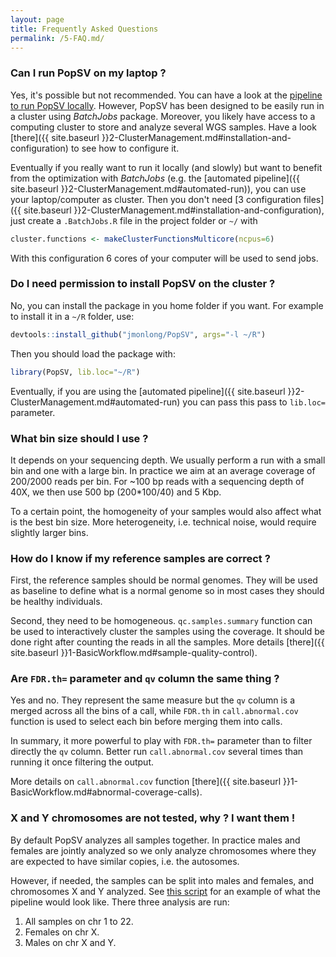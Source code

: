 ```yaml
---
layout: page
title: Frequently Asked Questions
permalink: /5-FAQ.md/
---
```



### Can I run PopSV on my laptop ?

Yes, it's possible but not recommended. You can have a look at the [pipeline to run PopSV locally](https://github.com/jmonlong/PopSV/blob/forPaper/scripts/run-PopSV-local.R). However, PopSV has been designed to be easily run in a cluster using *BatchJobs* package. Moreover, you likely have access to a computing cluster to store and analyze several WGS samples. Have a look [there]({{ site.baseurl }}2-ClusterManagement.md#installation-and-configuration) to see how to configure it.

Eventually if you really want to run it locally (and slowly) but want to benefit from the optimization with *BatchJobs* (e.g. the [automated pipeline]({{ site.baseurl }}2-ClusterManagement.md#automated-run)), you can use your laptop/computer as cluster. Then you don't need [3 configuration files]({{ site.baseurl }}2-ClusterManagement.md#installation-and-configuration), just create a `.BatchJobs.R` file in the project folder or `~/` with

```r
cluster.functions <- makeClusterFunctionsMulticore(ncpus=6)
```

With this configuration 6 cores of your computer will be used to send jobs.


### Do I need permission to install PopSV on the cluster ?

No, you can install the package in you home folder if you want. For example to install it in a `~/R` folder, use:

```r
devtools::install_github("jmonlong/PopSV", args="-l ~/R")
```

Then you should load the package with:

```r
library(PopSV, lib.loc="~/R")
```

Eventually, if you are using the [automated pipeline]({{ site.baseurl }}2-ClusterManagement.md#automated-run) you can pass this pass to `lib.loc=` parameter.


### What bin size should I use ?

It depends on your sequencing depth. We usually perform a run with a small bin and one with a large bin. In practice we aim at an average coverage of 200/2000 reads per bin. For ~100 bp reads with a sequencing depth of 40X, we then use 500 bp (200*100/40) and 5 Kbp.

To a certain point, the homogeneity of your samples would also affect what is the best bin size. More heterogeneity, i.e. technical noise, would require slightly larger bins.

### How do I know if my reference samples are correct ?

First, the reference samples should be normal genomes. They will be used as baseline to define what is a normal genome so in most cases they should be healthy individuals.

Second, they need to be homogeneous. `qc.samples.summary` function can be used to interactively cluster the samples using the coverage. It should be done right after counting the reads in all the samples. More details [there]({{ site.baseurl }}1-BasicWorkflow.md#sample-quality-control).


### Are `FDR.th=` parameter and `qv` column the same thing ?

Yes and no. They represent the same measure but the `qv` column is a merged across all the bins of a call, while `FDR.th` in `call.abnormal.cov` function is used to select each bin before merging them into calls.

In summary, it more powerful to play with `FDR.th=` parameter than to filter directly the `qv` column. Better run `call.abnormal.cov` several times than running it once filtering the output.

More details on `call.abnormal.cov` function [there]({{ site.baseurl }}1-BasicWorkflow.md#abnormal-coverage-calls).

### X and Y chromosomes are not tested, why ? I want them !

By default PopSV analyzes all samples together. In practice males and females are jointly analyzed so we only analyze chromosomes where they are expected to have similar copies, i.e. the autosomes.

However, if needed, the samples can be split into males and females, and chromosomes X and Y analyzed. See [this script](https://github.com/jmonlong/PopSV/blob/forPaper/scripts/run-PopSV-XY-batchjobs-automatedPipeline.R) for an example of what the pipeline would look like. There three analysis are run:

1. All samples on chr 1 to 22.
2. Females on chr X.
3. Males on chr X and Y.
